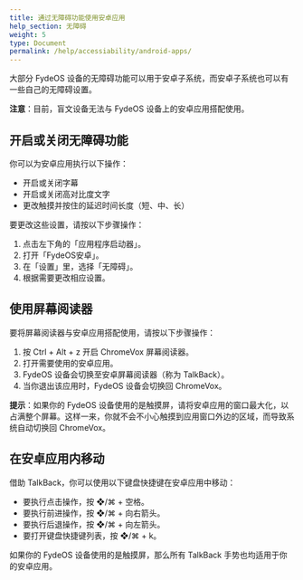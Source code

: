 ```yaml
---
title: 通过无障碍功能使用安卓应用
help_section: 无障碍
weight: 5
type: Document
permalink: /help/accessiability/android-apps/
---
```


大部分 FydeOS 设备的无障碍功能可以用于安卓子系统，而安卓子系统也可以有一些自己的无障碍设置。

**注意**：目前，盲文设备无法与 FydeOS 设备上的安卓应用搭配使用。

## 开启或关闭无障碍功能

你可以为安卓应用执行以下操作：
- 开启或关闭字幕
- 开启或关闭高对比度文字
- 更改触摸并按住的延迟时间长度（短、中、长）

要更改这些设置，请按以下步骤操作：
1. 点击左下角的「应用程序启动器」。
2. 打开「FydeOS安卓」。
3. 在「设置」里，选择「无障碍」。
4. 根据需要更改相应设置。

## 使用屏幕阅读器

要将屏幕阅读器与安卓应用搭配使用，请按以下步骤操作：
1. 按 Ctrl + Alt + z 开启 ChromeVox 屏幕阅读器。
2. 打开需要使用的安卓应用。
3. FydeOS 设备会切换至安卓屏幕阅读器（称为 TalkBack）。
4. 当你退出该应用时，FydeOS 设备会切换回 ChromeVox。

**提示**：如果你的 FydeOS 设备使用的是触摸屏，请将安卓应用的窗口最大化，以占满整个屏幕。这样一来，你就不会不小心触摸到应用窗口外边的区域，而导致系统自动切换回 ChromeVox。

## 在安卓应用内移动

借助 TalkBack，你可以使用以下键盘快捷键在安卓应用中移动：
- 要执行点击操作，按 ❖/⌘ + 空格。
- 要执行前进操作，按 ❖/⌘ + 向右箭头。
- 要执行后退操作，按 ❖/⌘ + 向左箭头。
- 要打开键盘快捷键列表，按 ❖/⌘ + k。

如果你的 FydeOS 设备使用的是触摸屏，那么所有 TalkBack 手势也均适用于你的安卓应用。
